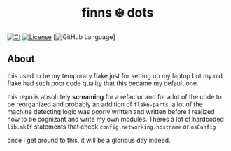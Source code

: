 <h1 align="center">finns ❄️ dots</h1>

[![CI](https://github.com/Multipixelone/nix-laptop/actions/workflows/ci.yml/badge.svg)](https://github.com/Multipixelone/nix-laptop/actions/workflows/ci.yml)
[![License](https://img.shields.io/github/license/Multipixelone/nix-laptop)](https://github.com/Multipixelone/nix-laptop/blob/master/LICENSE)
[![GitHub Language](https://img.shields.io/github/languages/top/Multipixelone/nix-laptop?color=c6a0f6)]

## About

this used to be my temporary flake just for setting up my laptop but my old flake had such poor code quality that this became my default one.

this repo is absolutely **screaming** for a refactor and for a lot of the code to be reorganized and probably an addition of `flake-parts`. a lot of the machine detecting logic was poorly written and written before I realized how to be cognizant and write my own modules. Theres a lot of hardcoded `lib.mkIf` statements that check `config.networking.hostname` or `osConfig`

once I get around to this, it will be a glorious day indeed.
